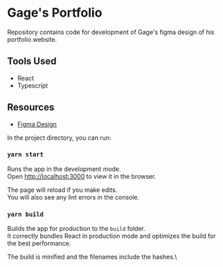 # Gage's Portfolio

Repository contains code for development of Gage's figma design of his portfolio website.

## Tools Used
* React
* Typescript

## Resources
* [Figma Design](https://www.figma.com/file/sMXBiXlkYKNPdDGZulBCYB/gage-school-project?fuid=1325229990889657845&source=email_invite)

In the project directory, you can run:

### `yarn start`

Runs the app in the development mode.\
Open [http://localhost:3000](http://localhost:3000) to view it in the browser.

The page will reload if you make edits.\
You will also see any lint errors in the console.

### `yarn build`

Builds the app for production to the `build` folder.\
It correctly bundles React in production mode and optimizes the build for the best performance.

The build is minified and the filenames include the hashes.\